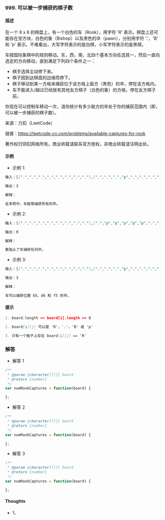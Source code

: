 ### 999. 可以被一步捕获的棋子数

#### 描述

在一个 8 x 8 的棋盘上，有一个白色的车（Rook），用字符 'R' 表示。棋盘上还可能存在空方块，白色的象（Bishop）以及黑色的卒（pawn），分别用字符 '.'，'B' 和 'p' 表示。不难看出，大写字符表示的是白棋，小写字符表示的是黑棋。

车按国际象棋中的规则移动。东，西，南，北四个基本方向任选其一，然后一直向选定的方向移动，直到满足下列四个条件之一：

+ 棋手选择主动停下来。
+ 棋子因到达棋盘的边缘而停下。
+ 棋子移动到某一方格来捕获位于该方格上敌方（黑色）的卒，停在该方格内。
+ 车不能进入/越过已经放有其他友方棋子（白色的象）的方格，停在友方棋子前。

你现在可以控制车移动一次，请你统计有多少敌方的卒处于你的捕获范围内（即，可以被一步捕获的棋子数）。

来源：力扣（LeetCode）

链接：https://leetcode-cn.com/problems/available-captures-for-rook

著作权归领扣网络所有。商业转载请联系官方授权，非商业转载请注明出处。

#### 示例

+ 示例 1:
```md
输入：[[".",".",".",".",".",".",".","."],[".",".",".","p",".",".",".","."],[".",".",".","R",".",".",".","p"],[".",".",".",".",".",".",".","."],[".",".",".",".",".",".",".","."],[".",".",".","p",".",".",".","."],[".",".",".",".",".",".",".","."],[".",".",".",".",".",".",".","."]]

输出：3

解释：

在本例中，车能够捕获所有的卒。
```
+ 示例 2:
```md
输入：[[".",".",".",".",".",".",".","."],[".","p","p","p","p","p",".","."],[".","p","p","B","p","p",".","."],[".","p","B","R","B","p",".","."],[".","p","p","B","p","p",".","."],[".","p","p","p","p","p",".","."],[".",".",".",".",".",".",".","."],[".",".",".",".",".",".",".","."]]

输出：0

解释：

象阻止了车捕获任何卒。
```
+ 示例 3:
```md
输入：[[".",".",".",".",".",".",".","."],[".",".",".","p",".",".",".","."],[".",".",".","p",".",".",".","."],["p","p",".","R",".","p","B","."],[".",".",".",".",".",".",".","."],[".",".",".","B",".",".",".","."],[".",".",".","p",".",".",".","."],[".",".",".",".",".",".",".","."]]

输出：3

解释： 

车可以捕获位置 b5，d6 和 f5 的卒。
```

#### 提示
```md
1. board.length == board[i].length == 8

2. board[i][j] 可以是 'R'，'.'，'B' 或 'p'

3. 只有一个格子上存在 board[i][j] == 'R'
```

### 解答

+ 解答 1
```js
/**
 * @param {character[][]} board
 * @return {number}
 */
var numRookCaptures = function(board) {

};
```

+ 解答 2
```js
/**
 * @param {character[][]} board
 * @return {number}
 */
var numRookCaptures = function(board) {

};
```

+ 解答 3
```js
/**
 * @param {character[][]} board
 * @return {number}
 */
var numRookCaptures = function(board) {

};
```

#### Thoughts

+ 1、
